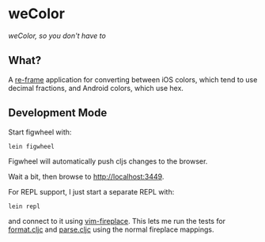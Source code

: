 # weColor

*weColor, so you don't have to*

## What?

A [re-frame](https://github.com/Day8/re-frame) application for converting between iOS
colors, which tend to use decimal fractions, and Android colors, which use hex.

## Development Mode

Start figwheel with:

```
lein figwheel
```

Figwheel will automatically push cljs changes to the browser.

Wait a bit, then browse to [http://localhost:3449](http://localhost:3449).

For REPL support, I just start a separate REPL with:

```
lein repl
```

and connect to it using [vim-fireplace](https://github.com/tpope/vim-fireplace). This lets
me run the tests for [format.cljc](src/clj/we_color/format.cljc) and 
[parse.cljc](src/clj/we_color/parse.cljc) using the normal fireplace mappings.
